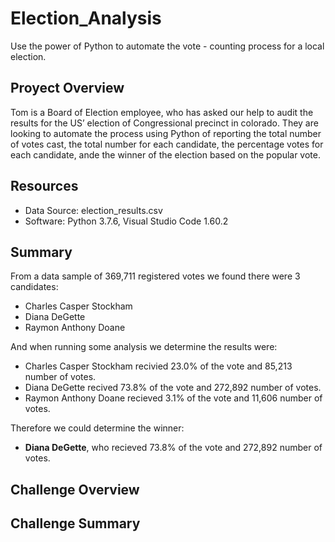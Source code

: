 # Election_Analysis
Use the power of  Python to automate the vote - counting process for a local election.

## Proyect Overview
Tom is a Board of Election employee, who has asked our help to audit the results for the US’ election of Congressional precinct in colorado. They are looking to automate the process using Python of reporting the total number of votes cast, the total number for each candidate, the percentage votes for each candidate, ande the winner of the election based on the popular vote.

## Resources
- Data Source: election_results.csv
- Software: Python 3.7.6, Visual Studio Code  1.60.2

## Summary
From a data sample of 369,711 registered votes we found there were 3 candidates:
- Charles Casper Stockham
- Diana DeGette
- Raymon Anthony Doane

And when running some analysis we determine the results were:
- Charles Casper Stockham recivied 23.0% of the vote and 85,213 number of votes.
- Diana DeGette recived 73.8% of the vote and 272,892 number of votes.
- Raymon Anthony Doane recieved 3.1% of the vote and 11,606 number of votes.

Therefore we could determine the winner:
- **Diana DeGette**, who recieved 73.8% of the vote and 272,892 number of votes.

## Challenge Overview

## Challenge Summary
